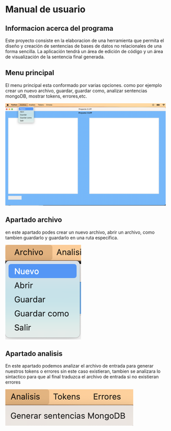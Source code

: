 # Manual de usuario
## Informacion acerca del programa
Este proyecto consiste en la elaboracion de una herramienta que permita el diseño y creación de sentencias de bases de datos no relacionales de una forma sencilla. La aplicación tendrá un área de edición de código y un área de visualización de la sentencia final generada.

## Menu principal
El menu principal esta conformado por varias opciones. como por ejemplo crear un nuevo archivo, guardar, guardar como, analizar sentencias mongoDB, mostrar tokens, errores,etc.

![insertando imagen](figura1.png)

## Apartado archivo
en este apartado podes crear un nuevo archivo, abrir un archivo, como tambien guardarlo y guardarlo en una ruta especifica.

![insertando imagen](figura2.png)

## Apartado analisis
En este apartado podemos analizar el archivo de entrada para generar nuestros tokens o errores sin este caso existieran, tambien se analizara lo sintactico para que al final traduzca el archivo de entrada si no existieran errores

![insertando imagen](figura3.png)